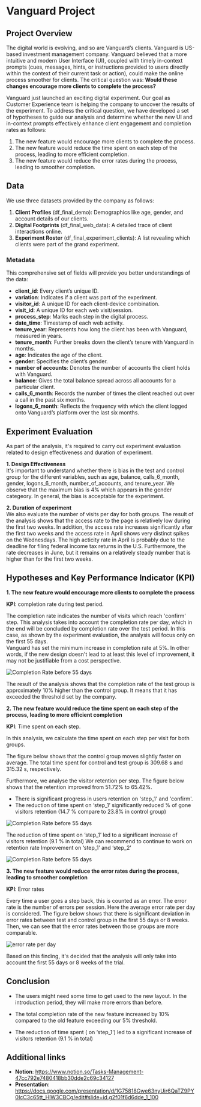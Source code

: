 # Vanguard Project

## Project Overview
The digital world is evolving, and so are Vanguard’s clients. Vanguard is US-based investment management company. Vanguard believed that a more intuitive and modern User Interface (UI), coupled with timely in-context prompts (cues, messages, hints, or instructions provided to users directly within the context of their current task or action), could make the online process smoother for clients. The critical question was: **Would these changes encourage more clients to complete the process?**

Vanguard just launched an exciting digital experiment. Our goal as Customer Experience team is helping the company to uncover the results of the experiment. To address the critical question, we have developed a set of hypotheses to guide our analysis and determine whether the new UI and in-context prompts effectively enhance client engagement and completion rates as follows: <br>
1. The new feature would encourage more clients to complete the process. <br>
2. The new feature would reduce the time spent on each step of the process, leading to more efficient completion. <br>
3. The new feature would reduce the error rates during the process, leading to smoother completion. <br>

## Data
We use three datasets provided by the company as follows:<br>
1. **Client Profiles** (df_final_demo): Demographics like age, gender, and account details of our clients.<br>
2. **Digital Footprints** (df_final_web_data): A detailed trace of client interactions online.<br>
3. **Experiment Roster** (df_final_experiment_clients): A list revealing which clients were part of the grand experiment.

### Metadata
This comprehensive set of fields will provide you better understandings of the data:
- **client_id**: Every client’s unique ID.
- **variation**: Indicates if a client was part of the experiment.
- **visitor_id**: A unique ID for each client-device combination.
- **visit_id**: A unique ID for each web visit/session.
- **process_step**: Marks each step in the digital process.
- **date_time**: Timestamp of each web activity.
- **tenure_year**: Represents how long the client has been with Vanguard, measured in years.
- **tenure_month**: Further breaks down the client’s tenure with Vanguard in months.
- **age**: Indicates the age of the client.
- **gender**: Specifies the client’s gender.
- **number of accounts**: Denotes the number of accounts the client holds with Vanguard.
- **balance**: Gives the total balance spread across all accounts for a particular client.
- **calls_6_month**: Records the number of times the client reached out over a call in the past six months.
- **logons_6_month**: Reflects the frequency with which the client logged onto Vanguard’s platform over the last six months.

## Experiment Evaluation
As part of the analysis, it's required to carry out experiment evaluation related to design effectiveness and duration of experiment. 

**1. Design Effectiveness** <br>
   It's important to understand whether there is bias in the test and control group for the different variables, such as age, balance, calls_6_month, gender, logons_6_month, number_of_accounts, and tenure_year. We observe that the maximum bias is 4% which appears in the gender categeory. In general, the bias is acceptable for the experiment.

**2. Duration of experiment** <br>
  We also evaluate the number of visits per day for both groups. The result of the analysis shows that the access rate to the page is relatively low during the first two weeks. In addition, the access rate increases significantly after the first two weeks and the access rate in April shows very distinct spikes on the Wednesdays. The high acticity rate in April is probably due to the deadline for filing federal income tax returns in the U.S. Furthermore, the rate decreases in June, but it remains on a relatively steady number that is higher than for the first two weeks.


## Hypotheses and Key Performance Indicator (KPI) 
**1. The new feature would encourage more clients to complete the process** <br>

**KPI**: completion rate during test period.

The completion rate indicates the number of visits which reach 'confirm' step. This analysis takes into account the completion rate per day, which in the end will be concluded by completion rate over the test period. In this case, as shown by the experiment evaluation, the analysis will focus only on the first 55 days.
<br>
Vanguard has set the minimum increase in completion rate at 5%. In other words, if the new design doesn't lead to at least this level of improvement, it may not be justifiable from a cost perspective.

![Completion Rate before 55 days](/resources/charts/Completion_rate_during_test_period_55_days.png)

The result of the analysis shows that the completion rate of the test group is approximately 10% higher than the control group. It means that it has exceeded the threshold set by the company.

**2. The new feature would reduce the time spent on each step of the process, leading to more efficient completion** <br>

**KPI**: Time spent on each step.

In this analysis, we calculate the time spent on each step per visit for both groups. 

The figure below shows that the control group moves slightly faster on average. The total time spent for control and test group is 309.68 s and 315.32 s, respectively.

Furthermore, we analyse the visitor retention per step. The figure below shows that the retention improved from 51.72% to 65.42%. 
- There is significant progress in users retention on 'step_1' and 'confirm'.
- The reduction of time spent on ‘step_1’ significantly reduced % of gone visitors retention (14.7 % compare to 23.8% in control group)

![Completion Rate before 55 days](/resources/charts/time_per_step.png)

The reduction of time spent on ‘step_1’ led to a significant increase of visitors retention (9.1 % in total)
We can recommend to continue to work on retention rate Improvement on ‘step_1’ and ‘step_2’

![Completion Rate before 55 days](/resources/charts/retention_rate_gone_users.png)  

**3. The new feature would reduce the error rates during the process, leading to smoother completion** <br>

**KPI**: Error rates

Every time a user goes a step back, this is counted as an error. The error rate is the number of errors per session. Here the average error rate per day is considered. The figure below shows that there is significant deviation in error rates between test and control group in the first 55 days or 8 weeks. Then, we can see that the error rates between those groups are more comparable.

![error rate per day](/resources/charts/error_rate_per_day.png)

Based on this finding, it's decided that the analysis will only take into account the first 55 days or 8 weeks of the trial.

## Conclusion
- The users might need some time to get used to the new layout. In the introduction period, they will make more errors than before.

- The total completion rate of the new feature increased by 10% compared to the old feature exceeding our 5% threshold.

- The reduction of time spent ( on ‘step_1’) led to a significant increase of visitors retention (9.1 % in total) 

## Additional links
- **Notion**: https://www.notion.so/Tasks-Management-47cc792e7480418bb30dde2c69c34127 
- **Presentation**: https://docs.google.com/presentation/d/1G75818Gwe63nyUir6QaTZ9PY0IcC3c65tt_HlW3CBCg/edit#slide=id.g2f01f6d6dde_1_100




